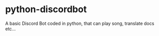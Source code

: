 # python-discordbot

A basic Discord Bot coded in python, that can play song, translate docs etc...
